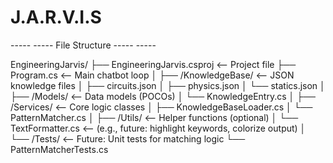 # J.A.R.V.I.S

----- ----- File Structure ----- -----

EngineeringJarvis/
├── EngineeringJarvis.csproj         <-- Project file
├── Program.cs                       <-- Main chatbot loop
│
├── /KnowledgeBase/                  <-- JSON knowledge files
│   ├── circuits.json
│   ├── physics.json
│   └── statics.json
│
├── /Models/                         <-- Data models (POCOs)
│   └── KnowledgeEntry.cs
│
├── /Services/                       <-- Core logic classes
│   ├── KnowledgeBaseLoader.cs
│   └── PatternMatcher.cs
│
├── /Utils/                          <-- Helper functions (optional)
│   └── TextFormatter.cs            <-- (e.g., future: highlight keywords, colorize output)
│
└── /Tests/                          <-- Future: Unit tests for matching logic
    └── PatternMatcherTests.cs
